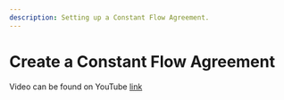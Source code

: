 ```yaml
---
description: Setting up a Constant Flow Agreement.
---
```


# Create a Constant Flow Agreement

Video can be found on YouTube [link](https://www.youtube.com/watch?v=Tb-mlwlWz1w&list=PLDbmvLe0WRANwQtub9fDPgduXJzPuUH0x&index=2)


